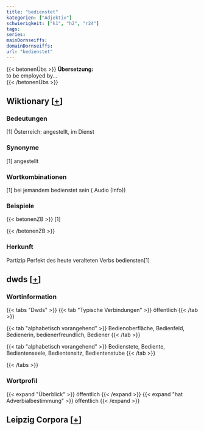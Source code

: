 ```yaml
---
title: "bedienstet"
kategorien: ["Adjektiv"]
schwierigkeit: ["k1", "h2", "r24"]
tags:
series:
mainDornseiffs:
domainDornseiffs:
url: "bedienstet"
---
```


{{< betonenÜbs >}}
**Übersetzung:**  
to be employed by...  
{{< /betonenÜbs >}}

## Wiktionary [[+](https://de.wiktionary.org/wiki/bedienstet)]

### Bedeutungen
[1] Österreich: angestellt, im Dienst  

### Synonyme
[1] angestellt  

### Wortkombinationen
[1] bei jemandem bedienstet sein ( Audio (Info))  

### Beispiele
{{< betonenZB >}}
[1]  

{{< /betonenZB >}}
### Herkunft
Partizip Perfekt des heute veralteten Verbs bediensten[1]  



## dwds [[+](https://www.dwds.de/wb/bedienstet)]

### Wortinformation
{{< tabs "Dwds" >}}
{{< tab "Typische Verbindungen" >}}
öffentlich
{{< /tab >}}

{{< tab "alphabetisch vorangehend" >}}
Bedienoberfläche, Bedienfeld, Bedienerin, bedienerfreundlich, Bediener
{{< /tab >}}

{{< tab "alphabetisch vorangehend" >}}
Bedienstete, Bediente, Bedientenseele, Bedientensitz, Bedientenstube
{{< /tab >}}

{{< /tabs >}}

### Wortprofil
{{< expand "Überblick" >}} öffentlich {{< /expand >}}
{{< expand "hat Adverbialbestimmung" >}} öffentlich {{< /expand >}}

## Leipzig Corpora [[+](https://corpora.uni-leipzig.de/en/res?word=bedienstet&corpusId=deu_newscrawl-public_2018)]

